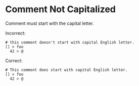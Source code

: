 # Comment Not Capitalized

Comment must start with the capital letter.

Incorrect:

```eo
# this comment doesn't start with capital English letter.
[] > foo
  42 > @
```

Correct:

```eo
# This comment does start with capital English letter.
[] > foo
  42 > @
```

